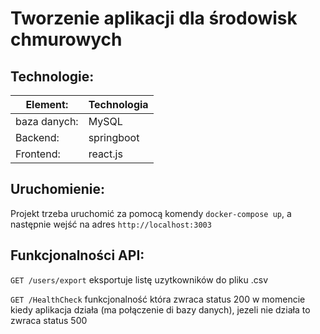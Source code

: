 # Tworzenie aplikacji dla środowisk chmurowych

## Technologie:

|Element:| Technologia|
|-|-|
|baza danych:| MySQL|
|Backend:| springboot|
|Frontend:| react.js|

## Uruchomienie:

Projekt trzeba uruchomić za pomocą komendy `docker-compose up`, a następnie wejść na adres `http://localhost:3003`

## Funkcjonalności API:

`GET /users/export` eksportuje listę uzytkowników do pliku .csv

`GET /HealthCheck` funkcjonalność która zwraca status 200 w momencie kiedy aplikacja działa (ma połączenie di bazy danych), jezeli nie działa to zwraca status 500
